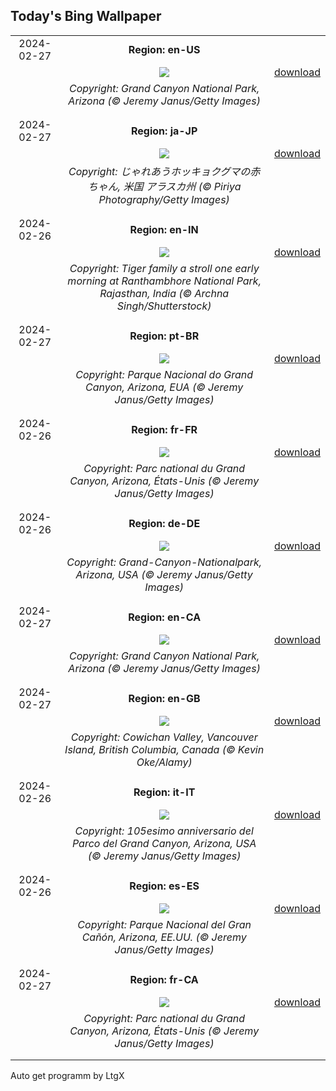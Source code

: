 ## Today's Bing Wallpaper
|      |      |      |
| :----: | :----: | :----: |
|2024-02-27|**Region: en-US**||
||![](https://www.bing.com/th?id=OHR.GrandCanyonWinter_EN-US3010552047_UHD.jpg&pid=hp&w=1152&h=648&rs=1&c=4)| [download](https://www.bing.com/th?id=OHR.GrandCanyonWinter_EN-US3010552047_UHD.jpg)|
||*Copyright: Grand Canyon National Park, Arizona (© Jeremy Janus/Getty Images)*
||
|||
|2024-02-27|**Region: ja-JP**||
||![](https://www.bing.com/th?id=OHR.PolarBearCubs_JA-JP0012953029_UHD.jpg&pid=hp&w=1152&h=648&rs=1&c=4)| [download](https://www.bing.com/th?id=OHR.PolarBearCubs_JA-JP0012953029_UHD.jpg)|
||*Copyright: じゃれあうホッキョクグマの赤ちゃん, 米国 アラスカ州 (© Piriya Photography/Getty Images)*
||
|||
|2024-02-26|**Region: en-IN**||
||![](https://www.bing.com/th?id=OHR.TigerMom_EN-IN2824299934_UHD.jpg&pid=hp&w=1152&h=648&rs=1&c=4)| [download](https://www.bing.com/th?id=OHR.TigerMom_EN-IN2824299934_UHD.jpg)|
||*Copyright: Tiger family a stroll one early morning at Ranthambhore National Park, Rajasthan, India (© Archna Singh/Shutterstock)*
||
|||
|2024-02-27|**Region: pt-BR**||
||![](https://www.bing.com/th?id=OHR.GrandCanyonWinter_PT-BR0593676326_UHD.jpg&pid=hp&w=1152&h=648&rs=1&c=4)| [download](https://www.bing.com/th?id=OHR.GrandCanyonWinter_PT-BR0593676326_UHD.jpg)|
||*Copyright: Parque Nacional do Grand Canyon, Arizona, EUA (© Jeremy Janus/Getty Images)*
||
|||
|2024-02-26|**Region: fr-FR**||
||![](https://www.bing.com/th?id=OHR.GrandCanyonWinter_FR-FR2711943454_UHD.jpg&pid=hp&w=1152&h=648&rs=1&c=4)| [download](https://www.bing.com/th?id=OHR.GrandCanyonWinter_FR-FR2711943454_UHD.jpg)|
||*Copyright: Parc national du Grand Canyon, Arizona, États-Unis (© Jeremy Janus/Getty Images)*
||
|||
|2024-02-26|**Region: de-DE**||
||![](https://www.bing.com/th?id=OHR.GrandCanyonWinter_DE-DE6805018652_UHD.jpg&pid=hp&w=1152&h=648&rs=1&c=4)| [download](https://www.bing.com/th?id=OHR.GrandCanyonWinter_DE-DE6805018652_UHD.jpg)|
||*Copyright: Grand-Canyon-Nationalpark, Arizona, USA (© Jeremy Janus/Getty Images)*
||
|||
|2024-02-27|**Region: en-CA**||
||![](https://www.bing.com/th?id=OHR.GrandCanyonWinter_EN-CA4125464970_UHD.jpg&pid=hp&w=1152&h=648&rs=1&c=4)| [download](https://www.bing.com/th?id=OHR.GrandCanyonWinter_EN-CA4125464970_UHD.jpg)|
||*Copyright: Grand Canyon National Park, Arizona (© Jeremy Janus/Getty Images)*
||
|||
|2024-02-27|**Region: en-GB**||
||![](https://www.bing.com/th?id=OHR.MtPrevostDuncan_EN-GB2658572541_UHD.jpg&pid=hp&w=1152&h=648&rs=1&c=4)| [download](https://www.bing.com/th?id=OHR.MtPrevostDuncan_EN-GB2658572541_UHD.jpg)|
||*Copyright: Cowichan Valley, Vancouver Island, British Columbia, Canada (© Kevin Oke/Alamy)*
||
|||
|2024-02-26|**Region: it-IT**||
||![](https://www.bing.com/th?id=OHR.GrandCanyonWinter_IT-IT9629342558_UHD.jpg&pid=hp&w=1152&h=648&rs=1&c=4)| [download](https://www.bing.com/th?id=OHR.GrandCanyonWinter_IT-IT9629342558_UHD.jpg)|
||*Copyright: 105esimo anniversario del Parco del Grand Canyon, Arizona, USA (© Jeremy Janus/Getty Images)*
||
|||
|2024-02-26|**Region: es-ES**||
||![](https://www.bing.com/th?id=OHR.GrandCanyonWinter_ES-ES1684306340_UHD.jpg&pid=hp&w=1152&h=648&rs=1&c=4)| [download](https://www.bing.com/th?id=OHR.GrandCanyonWinter_ES-ES1684306340_UHD.jpg)|
||*Copyright: Parque Nacional del Gran Cañón, Arizona, EE.UU. (© Jeremy Janus/Getty Images)*
||
|||
|2024-02-27|**Region: fr-CA**||
||![](https://www.bing.com/th?id=OHR.GrandCanyonWinter_FR-CA9977236278_UHD.jpg&pid=hp&w=1152&h=648&rs=1&c=4)| [download](https://www.bing.com/th?id=OHR.GrandCanyonWinter_FR-CA9977236278_UHD.jpg)|
||*Copyright: Parc national du Grand Canyon, Arizona, États-Unis (© Jeremy Janus/Getty Images)*
||
|||

Auto get programm by LtgX
